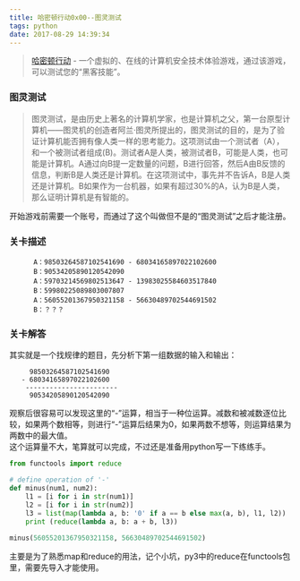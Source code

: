 ```yaml
---
title: 哈密顿行动0x00--图灵测试
tags: python
date: 2017-08-29 14:39:34
---
```



>  [哈密顿行动](http://game6.iok.la) - 一个虚拟的、在线的计算机安全技术体验游戏，通过该游戏，可以测试您的“黑客技能”。

<!-- more -->

### 图灵测试
> 图灵测试，是由历史上著名的计算机学家，也是计算机之父，第一台原型计算机——图灵机的创造者阿兰·图灵所提出的，图灵测试的目的，是为了验证计算机能否拥有像人类一样的思考能力。这项测试由一个测试者（A），和一个被测试者组成(B)。测试者A是人类，被测试者B，可能是人类，也可能是计算机。A通过向B提一定数量的问题，B进行回答，然后A由B反馈的信息，判断B是人类还是计算机。在这项测试中，事先并不告诉A，B是人类还是计算机。B如果作为一台机器，如果有超过30%的A，认为B是人类，那么证明计算机是有智能的。 

开始游戏前需要一个账号，而通过了这个叫做但不是的“图灵测试”之后才能注册。
### 关卡描述
```
      A：98503264587102541690 - 68034165897022102600  
      B：90534205890120542090  
      A：59703214569802513647 - 13983025584603517840   
      B：59980225089803007807  
      A：56055201367950321158 - 56630489702544691502  
      B：？？？
```
### 关卡解答
其实就是一个找规律的题目，先分析下第一组数据的输入和输出：  
```
     98503264587102541690
   - 68034165897022102600
    -----------------------  
     90534205890120542090   
```
观察后很容易可以发现这里的“-”运算，相当于一种位运算。减数和被减数逐位比较，如果两个数相等，则进行“-”运算后结果为0，如果两数不想等，则运算结果为两数中的最大值。  
这个运算量不大，笔算就可以完成，不过还是准备用python写一下练练手。
```python
from functools import reduce

# define operation of '-'
def minus(num1, num2):
    l1 = [i for i in str(num1)]
    l2 = [i for i in str(num2)]
    l3 = list(map(lambda a, b: '0' if a == b else max(a, b), l1, l2))
    print (reduce(lambda a, b: a + b, l3))
    
minus(56055201367950321158, 56630489702544691502)
```

主要是为了熟悉map和reduce的用法，记个小坑，py3中的reduce在functools包里，需要先导入才能使用。